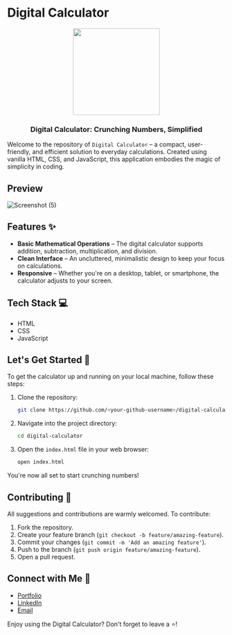 # Digital Calculator

<div align="center">
  <img src="https://i.imgur.com/o6MstVy.png" width="200px">
  <br>
  <h3>Digital Calculator: Crunching Numbers, Simplified</h3>
</div>

Welcome to the repository of `Digital Calculator` – a compact, user-friendly, and efficient solution to everyday calculations. Created using vanilla HTML, CSS, and JavaScript, this application embodies the magic of simplicity in coding.

## Preview
![Screenshot (5)](https://user-images.githubusercontent.com/73266650/212058818-e4da0b5d-87c9-40b8-88e7-a035bbec7ecb.png)


## Features :sparkles:

- **Basic Mathematical Operations** – The digital calculator supports addition, subtraction, multiplication, and division.
- **Clean Interface** – An uncluttered, minimalistic design to keep your focus on calculations.
- **Responsive** – Whether you're on a desktop, tablet, or smartphone, the calculator adjusts to your screen.

## Tech Stack :computer:

- HTML
- CSS
- JavaScript

## Let's Get Started :rocket:

To get the calculator up and running on your local machine, follow these steps:

1. Clone the repository:
    ```bash
    git clone https://github.com/<your-github-username>/digital-calculator.git
    ```

2. Navigate into the project directory:
    ```bash
    cd digital-calculator
    ```

3. Open the `index.html` file in your web browser:
    ```bash
    open index.html
    ```

You're now all set to start crunching numbers!

## Contributing :handshake:

All suggestions and contributions are warmly welcomed. To contribute:

1. Fork the repository.
2. Create your feature branch (`git checkout -b feature/amazing-feature`).
3. Commit your changes (`git commit -m 'Add an amazing feature'`).
4. Push to the branch (`git push origin feature/amazing-feature`).
5. Open a pull request.

## Connect with Me :email:

- [Portfolio](https://www.olivermorla.com)
- [LinkedIn](https://www.linkedin.com/in/olivermorla)
- [Email](mailto:olivermorla@email.com)

Enjoy using the Digital Calculator? Don't forget to leave a ⭐!
